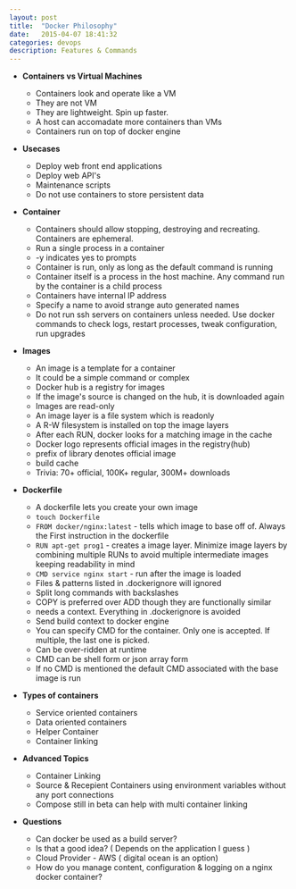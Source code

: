 ```yaml
---
layout: post
title:  "Docker Philosophy"
date:   2015-04-07 18:41:32
categories: devops
description: Features & Commands
---
```


* __Containers vs Virtual Machines__
  * Containers look and operate like a VM
  * They are not VM
  * They are lightweight. Spin up faster. 
  * A host can accomadate more containers than VMs
  * Containers run on top of docker engine

* __Usecases__
  * Deploy web front end applications
  * Deploy web API's
  * Maintenance scripts
  * Do not use containers to store persistent data

* __Container__
  * Containers should allow stopping, destroying and recreating. Containers are ephemeral.
  * Run a single process in a container
  * -y indicates yes to prompts
  * Container is run, only as long as the default command is running
  * Container itself is a process in the host machine. Any command run by the container is a child process
  * Containers have internal IP address
  * Specify a name to avoid strange auto generated names
  * Do not run ssh servers on containers unless needed. Use docker commands to check logs, restart processes, tweak configuration, run upgrades

* __Images__
  * An image is a template for a container
  * It could be a simple command or complex 
  * Docker hub is a registry for images
  * If the image's source is changed on the hub, it is downloaded again
  * Images are read-only
  * An image layer is a file system which is readonly
  * A R-W filesystem is installed on top the image layers
  * After each RUN, docker looks for a matching image in the cache
  * Docker logo represents official images in the registry(hub)
  * prefix of library denotes official image
  * build cache
  * Trivia: 70+ official, 100K+ regular, 300M+ downloads

* __Dockerfile__
  * A dockerfile lets you create your own image
  * `touch Dockerfile`
  * `FROM docker/nginx:latest` - tells which image to base off of. Always the First instruction in the dockerfile
  * `RUN apt-get prog1` - creates a image layer. Minimize image layers by combining multiple RUNs to avoid multiple intermediate images keeping readability in mind
  * `CMD service nginx start` - run after the image is loaded
  * Files & patterns listed in .dockerignore will ignored
  * Split long commands with backslashes
  * COPY is preferred over ADD though they are functionally similar
  * needs a context. Everything in .dockerignore is avoided
  * Send build context to docker engine
  * You can specify CMD for the container. Only one is accepted. If multiple, the last one is picked.
  * Can be over-ridden at runtime
  * CMD can be shell form or json array form
  * If no CMD is mentioned the default CMD associated with the base image is run

* __Types of containers__
  * Service oriented containers
  * Data oriented containers
  * Helper Container
  * Container linking

* __Advanced Topics__
  * Container Linking
  * Source & Recepient Containers using environment variables without any port connections
  * Compose still in beta can help with multi container linking

* __Questions__
  * Can docker be used as a build server?
  * Is that a good idea? ( Depends on the application I guess )
  * Cloud Provider - AWS ( digital ocean is an option)
  * How do you manage content, configuration & logging on a nginx docker container?